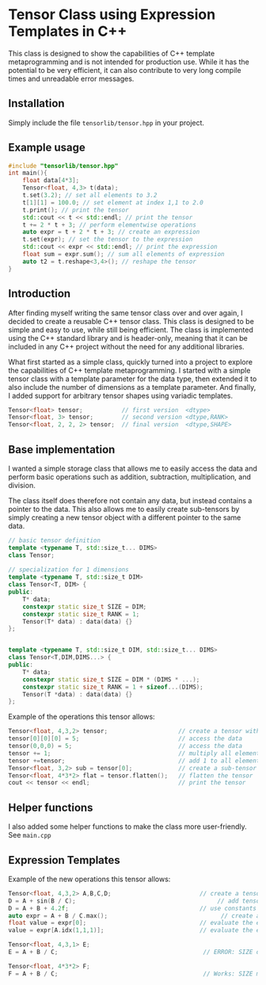 
# Tensor Class using Expression Templates in C++

This class is designed to show the capabilities of C++ template metaprogramming and is not intended for production use.
While it has the potential to be very efficient, it can also contribute to very long compile times and unreadable error messages.

## Installation
Simply include the file `tensorlib/tensor.hpp` in your project.

## Example usage
```cpp
#include "tensorlib/tensor.hpp"
int main(){
    float data[4*3];
    Tensor<float, 4,3> t(data);
    t.set(3.2); // set all elements to 3.2
    t[1][1] = 100.0; // set element at index 1,1 to 2.0
    t.print(); // print the tensor
    std::cout << t << std::endl; // print the tensor
    t += 2 * t + 3; // perform elementwise operations
    auto expr = t + 2 * t + 3; // create an expression
    t.set(expr); // set the tensor to the expression
    std::cout << expr << std::endl; // print the expression
    float sum = expr.sum(); // sum all elements of expression
    auto t2 = t.reshape<3,4>(); // reshape the tensor
}
```


## Introduction
After finding myself writing the same tensor class over and over again, I decided to create a reusable C++ tensor class. 
This class is designed to be simple and easy to use, while still being efficient. 
The class is implemented using the C++ standard library and is header-only, meaning that it can be included in any C++ project without the need for any additional libraries. 

What first started as a simple class, quickly turned into a project to explore the capabilities of C++ template metaprogramming.
I started with a simple tensor class with a template parameter for the data type, then extended it to also include the number of dimensions as a template parameter.
And finally, I added support for arbitrary tensor shapes using variadic templates.

 ```cpp
 Tensor<float> tensor;           // first version  <dtype>
 Tensor<float, 3> tensor;        // second version <dtype,RANK>
 Tensor<float, 2, 2, 2> tensor;  // final version  <dtype,SHAPE>
 ```

## Base implementation
I wanted a simple storage class that allows me to easily access the data and perform basic operations such as addition, subtraction, multiplication, and division.

The class itself does therefore not contain any data, but instead contains a pointer to the data.
This also allows me to easily create sub-tensors by simply creating a new tensor object with a different pointer to the same data.


```cpp
// basic tensor definition
template <typename T, std::size_t... DIMS>
class Tensor;
 
// specialization for 1 dimensions
template <typename T, std::size_t DIM>
class Tensor<T, DIM> {
public:
    T* data;
    constexpr static size_t SIZE = DIM;
    constexpr static size_t RANK = 1;
    Tensor(T* data) : data(data) {}
};


template <typename T, std::size_t DIM, std::size_t... DIMS>
class Tensor<T,DIM,DIMS...> {
public:
    T* data;
    constexpr static size_t SIZE = DIM * (DIMS * ...);
    constexpr static size_t RANK = 1 + sizeof...(DIMS);
    Tensor(T *data) : data(data) {}
};
```

Example of the operations this tensor allows:
```cpp
Tensor<float, 4,3,2> tensor;                    // create a tensor with 3 dimensions
tensor[0][0][0] = 5;                            // access the data
tensor(0,0,0) = 5;                              // access the data
tensor += 1;                                    // multiply all elements by 2
tensor +=tensor;                                // add 1 to all elements
Tensor<float, 3,2> sub = tensor[0];             // create a sub-tensor 
Tensor<float, 4*3*2> flat = tensor.flatten();   // flatten the tensor
cout << tensor << endl;                         // print the tensor
```

## Helper functions
I also added some helper functions to make the class more user-friendly. 
See `main.cpp`

## Expression Templates

Example of the new operations this tensor allows:
```cpp
Tensor<float, 4,3,2> A,B,C,D;                         // create a tensor with 3 dimensions
D = A + sin(B / C);                                        // add tensors
D = A + B + 4.2f;                                     // use constants
auto expr = A + B / C.max();                                // create an expression.
float value = expr[0];                                // evaluate the expression at a specific index 
value = expr[A.idx(1,1,1)];                           // evaluate the expression at a specific index

Tensor<float, 4,3,1> E;
E = A + B / C;                                         // ERROR: SIZE does not match

Tensor<float, 4*3*2> F;
F = A + B / C;                                         // Works: SIZE matches
```